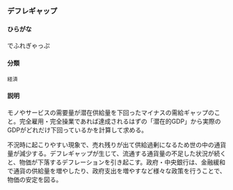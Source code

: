 <div style="display:none;">

## [あ行](securities-terms?id=あ行)
## [か行](securities-terms?id=か行)
## [さ行](securities-terms?id=さ行)
## [た行](securities-terms?id=た行)

</div>

### デフレギャップ

#### ひらがな

でふれぎゃっぷ

#### 分類

`経済`

#### 説明

モノやサービスの需要量が潜在供給量を下回ったマイナスの需給ギャップのこと。完全雇用・完全操業であれば達成されるはずの「潜在的GDP」から実際のGDPがどれだけ下回っているかを計算して求める。
 
不況時に起こりやすい現象で、売れ残りが出て供給過剰になるため世の中の通貨量が減少する。デフレギャップが生じて、流通する通貨量の不足した状況が続くと、物価が下落するデフレーションを引き起こす。政府・中央銀行は、金融緩和で通貨の供給量を増やしたり、政府支出を増やすなど様々な政策を行うことで、物価の安定を図る。

<div style="display:none;">

## [な行](securities-terms?id=な行)
## [は行](securities-terms?id=は行)
## [ま行](securities-terms?id=ま行)
## [や行](securities-terms?id=や行)
## [ら行](securities-terms?id=ら行)
## [わ行](securities-terms?id=わ行)
## [英数字・記号](securities-terms?id=英数字・記号)

</div>

